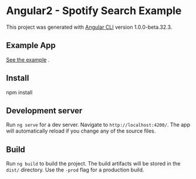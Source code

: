 # Angular2 - Spotify Search Example

This project was generated with [Angular CLI](https://github.com/angular/angular-cli) version 1.0.0-beta.32.3.

## Example App

[See the example](https://regisoda.github.io/angular2-spotify-search/) .

## Install 

npm install

## Development server

Run `ng serve` for a dev server. Navigate to `http://localhost:4200/`. The app will automatically reload if you change any of the source files.

## Build

Run `ng build` to build the project. The build artifacts will be stored in the `dist/` directory. Use the `-prod` flag for a production build.